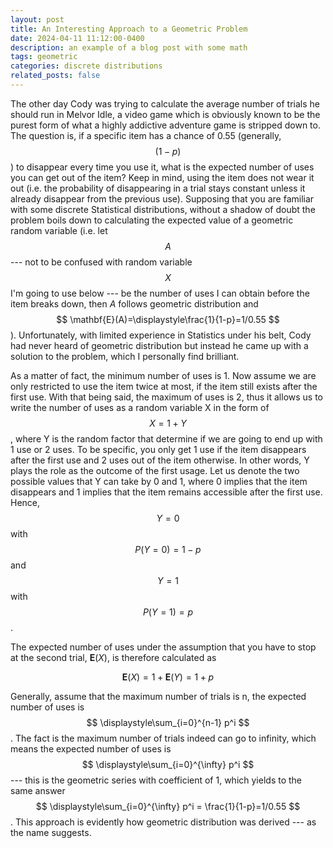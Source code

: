 ```yaml
---
layout: post
title: An Interesting Approach to a Geometric Problem
date: 2024-04-11 11:12:00-0400
description: an example of a blog post with some math
tags: geometric
categories: discrete distributions
related_posts: false
---
```


The other day Cody was trying to calculate the average number of trials he should run in Melvor Idle, a video game which is obviously known to be the purest form of what a highly addictive adventure game is stripped down to. The question is, if a specific item has a chance of 0.55 (generally, $$ (1-p) $$) to disappear every time you use it, what is the expected number of uses you can get out of the item? Keep in mind, using the item does not wear it out (i.e. the probability of disappearing in a trial stays constant unless it already disappear from the previous use). Supposing that you are familiar with some discrete Statistical distributions, without a shadow of doubt the problem boils down to calculating the expected value of a geometric random variable (i.e. let $$ A $$--- not to be confused with random variable $$ X $$ I'm going to use below --- be the number of uses I can obtain before the item breaks down, then $A$ follows geometric distribution and $$ \mathbf{E}(A)=\displaystyle\frac{1}{1-p}=1/0.55 $$). Unfortunately, with limited experience in Statistics under his belt, Cody had never heard of geometric distribution but instead he came up with a solution to the problem, which I personally find brilliant.

As a matter of fact, the minimum number of uses is 1. Now assume we are only restricted to use the item twice at most, if the item still exists after the first use. With that being said, the maximum of uses is 2, thus it allows us to write the number of uses as a random variable X in the form of $$ X = 1 + Y $$, where Y is the random factor that determine if we are going to end up with 1 use or 2 uses. To be specific, you only get 1 use if the item disappears after the first use and 2 uses out of the item otherwise. In other words, Y plays the role as the outcome of the first usage. Let us denote the two possible values that Y can take by 0 and 1, where 0 implies that the item disappears and 1 implies that the item remains accessible after the first use. Hence, $$ Y = 0 $$ with $$ P(Y=0) = 1-p $$ and $$ Y=1 $$ with $$ P(Y=1) = p $$. 

The expected number of uses under the assumption that you have to stop at the second trial, $\mathbf{E}(X)$, is therefore calculated as

$$\mathbf{E}(X) = 1+\mathbf{E}(Y)= 1 + p$$

Generally, assume that the maximum number of trials is n, the expected number of uses is $$ \displaystyle\sum_{i=0}^{n-1} p^i $$. The fact is the maximum number of trials indeed can go to infinity, which means the expected number of uses is $$ \displaystyle\sum_{i=0}^{\infty} p^i $$ --- this is the geometric series with coefficient of 1, which yields to the same answer $$ \displaystyle\sum_{i=0}^{\infty} p^i = \frac{1}{1-p}=1/0.55 $$. This approach is evidently how geometric distribution was derived --- as the name suggests.


